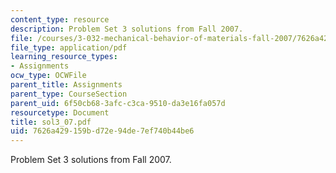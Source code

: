```yaml
---
content_type: resource
description: Problem Set 3 solutions from Fall 2007.
file: /courses/3-032-mechanical-behavior-of-materials-fall-2007/7626a429159bd72e94de7ef740b44be6_sol3_07.pdf
file_type: application/pdf
learning_resource_types:
- Assignments
ocw_type: OCWFile
parent_title: Assignments
parent_type: CourseSection
parent_uid: 6f50cb68-3afc-c3ca-9510-da3e16fa057d
resourcetype: Document
title: sol3_07.pdf
uid: 7626a429-159b-d72e-94de-7ef740b44be6
---
```

Problem Set 3 solutions from Fall 2007.

